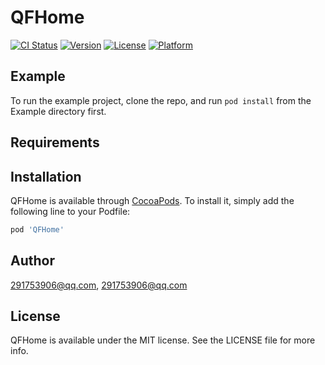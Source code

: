 # QFHome

[![CI Status](http://img.shields.io/travis/291753906@qq.com/QFHome.svg?style=flat)](https://travis-ci.org/291753906@qq.com/QFHome)
[![Version](https://img.shields.io/cocoapods/v/QFHome.svg?style=flat)](http://cocoapods.org/pods/QFHome)
[![License](https://img.shields.io/cocoapods/l/QFHome.svg?style=flat)](http://cocoapods.org/pods/QFHome)
[![Platform](https://img.shields.io/cocoapods/p/QFHome.svg?style=flat)](http://cocoapods.org/pods/QFHome)

## Example

To run the example project, clone the repo, and run `pod install` from the Example directory first.

## Requirements

## Installation

QFHome is available through [CocoaPods](http://cocoapods.org). To install
it, simply add the following line to your Podfile:

```ruby
pod 'QFHome'
```

## Author

291753906@qq.com, 291753906@qq.com

## License

QFHome is available under the MIT license. See the LICENSE file for more info.
